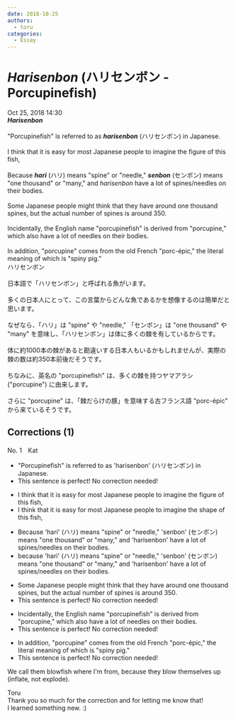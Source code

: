 ```yaml
---
date: 2018-10-25
authors:
  - toru
categories:
  - Essay
---
```


<h1 id="subject_show"><strong><em>Harisenbon</strong></em> (ハリセンボン - Porcupinefish)</h1>
<div class="date">Oct 25, 2018 14:30</div>
<div id="post"><div id="body_show_ori">
<strong><em>Harisenbon</strong></em><br/><br/>"Porcupinefish" is referred to as <strong><em>harisenbon</em></strong> (ハリセンボン) in Japanese.<br/><br/>I think that it is easy for most Japanese people to imagine the figure of this fish,<br/><br/>Because <strong><em>hari</em></strong> (ハリ) means "spine" or "needle," <strong><em>senbon</em></strong> (センボン) means "one thousand" or "many," and <em>harisenbon</em> have a lot of spines/needles on their bodies.<br/><br/>Some Japanese people might think that they have around one thousand spines, but the actual number of spines is around 350.<br/><br/>Incidentally, the English name "porcupinefish" is derived from "porcupine," which also have a lot of needles on their bodies.<br/><br/>In addition, "porcupine" comes from the old French "porc-épic," the literal meaning of which is "spiny pig."
</div></div>

<!-- more -->

<div id="post_ja"><div id="body_show_mo">
ハリセンボン<br/><br/>日本語で「ハリセンボン」と呼ばれる魚がいます。<br/><br/>多くの日本人にとって、この言葉からどんな魚であるかを想像するのは簡単だと思います。<br/><br/>なぜなら、「ハリ」は "spine" や "needle," 「センボン」は "one thousand" や "many" を意味し、「ハリセンボン」は体に多くの棘を有しているからです。<br/><br/>体に約1000本の棘があると勘違いする日本人もいるかもしれませんが、実際の棘の数は約350本前後だそうです。<br/><br/>ちなみに、英名の "porcupinefish" は、多くの棘を持つヤマアラシ ("porcupine") に由来します。<br/><br/>さらに "porcupine" は、「棘だらけの豚」を意味する古フランス語 "porc-épic" から来ているそうです。
</div></div>

## Corrections (1)
<div id="block"><div class="first_name"> No. 1　<span class="just_name">Kat</span></div><div id="block2">
<ul class="correction_field">
<li class="incorrect">"Porcupinefish" is referred to as 'harisenbon' (ハリセンボン) in Japanese.</li>
<li class="corrected perfect">This sentence is perfect! No correction needed!</li>
</ul>
<ul class="correction_field">
<li class="incorrect">I think that it is easy for most Japanese people to imagine the figure of this fish,</li>
<li class="corrected correct">
I think that it is easy for most Japanese people to imagine the <span class="f_blue">shape</span> of this fish,
</li>
</ul>
<ul class="correction_field">
<li class="incorrect">Because 'hari' (ハリ) means "spine" or "needle," 'senbon' (センボン) means "one thousand" or "many," and 'harisenbon' have a lot of spines/needles on their bodies.</li>
<li class="corrected correct">
<span class="f_blue">b</span>ecause 'hari' (ハリ) means "spine" or "needle," 'senbon' (センボン) means "one thousand" or "many," and 'harisenbon' have a lot of spines/needles on their bodies.
</li>
</ul>
<ul class="correction_field">
<li class="incorrect">Some Japanese people might think that they have around one thousand spines, but the actual number of spines is around 350.</li>
<li class="corrected perfect">This sentence is perfect! No correction needed!</li>
</ul>
<ul class="correction_field">
<li class="incorrect">Incidentally, the English name "porcupinefish" is derived from "porcupine," which also have a lot of needles on their bodies.</li>
<li class="corrected perfect">This sentence is perfect! No correction needed!</li>
</ul>
<ul class="correction_field">
<li class="incorrect">In addition, "porcupine" comes from the old French "porc-épic," the literal meaning of which is "spiny pig."</li>
<li class="corrected perfect">This sentence is perfect! No correction needed!</li>
</ul>
<p class="comment_small">
 We call them blowfish where I'm from, because they blow themselves up (inflate, not explode).
</p>

</div><div class="name"><span class="just_name">Toru</span><br>
Thank you so much for the correction and for letting me know that!<br/>I learned something new. :)
</div>
</div>
